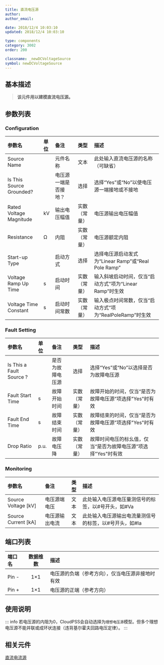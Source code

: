 ```yaml
---
title: 直流电压源
author: 
author_email:

date: 2018/12/4 10:03:10
updated: 2018/12/4 10:03:10

type: components
category: 3002
order: 200

classname: _newDCVoltageSource
symbol: newDCVoltageSource
---
```

## 基本描述


> **该元件用以建模直流电压源。**

## 参数列表
### Configuration
| 参数名 | 单位 | 备注 | 类型 | 描述 |
| :--- | :--- | :--- | :--: | :--- |
| Source Name |  | 元件名称 | 文本 | 此处输入直流电压源的名称（可缺省） |
| Is This Source Grounded? |  | 电压源一端是否接地？ | 选择 | 选择“Yes”或“No”以使电压源一端接地或不接地 |
| Rated Voltage Magnitude | kV | 输出电压幅值 | 实数（常量） | 电压源输出电压幅值 |
| Resistance | Ω | 内阻 | 实数（常量） | 电压源额定内阻 |
| Start-up Type |  | 启动方式 | 选择 | 选择电压源启动发式为“Linear Ramp”或“Real Pole Ramp” |
| Voltage Ramp Up Time | s | 启动时间 | 实数（常量） | 输入斜坡启动时间，仅当“启动方式"项为“Linear Ramp”时生效 |
| Voltage Time Constant | s | 启动时间常数 | 实数（常量） | 输入极点时间常数，仅当“启动方式”项为“RealPoleRamp”时生效 |

### Fault Setting
| 参数名 | 单位 | 备注 | 类型 | 描述 |
| :--- | :--- | :--- | :--: | :--- |
| Is This a Fault Source ? |  | 是否为故障电压源 | 选择 | 选择“Yes”或“No”以选择是否为故障电压源|
| Fault Start Time | s | 故障开始时间 | 实数（常量） | 故障开始的时间，仅当“是否为故障电压源”项选择"Yes"时有效 |
| Fault End Time | s | 故障结束时间 | 实数（常量） | 故障结束的时间，仅当“是否为故障电压源”项选择"Yes"时有效 |
| Drop Ratio | p.u. | 故障电压降 | 实数（常量） | 故障时间电压的标幺值，仅当“是否为故障电压源”项选择"Yes"时有效|

### Monitoring
| 参数名 | 备注 | 类型 | 描述 |
| :--- | :--- | :--: | :--- |
| Source Voltage \[kV\] | 电压源端电压 | 文本 | 此处输入电压源电压量测信号的标签，以#号开头，如#Va |
| Source Current \[kA\] | 电压源输出电流 | 文本 | 此处输入电压源输出电流量测信号的标签，以#号开头，如#Ia |


## 端口列表

| 端口名 | 数据维数 | 描述 |
| :--- | :--:  | :--- |
| Pin - | 1×1 |电压源的负端（参考方向），仅当电压源非接地时有效 |
| Pin + | 1×1 |电压源的正端（参考方向）|

## 使用说明

::: info
若电压源的内阻为0，CloudPSS会自动选择为`理想电压源`模型。但多个理想电压源不能并联或成环状连接（违背基尔霍夫回路电压定律）。
:::


## 相关元件



[直流电流源](../DCCurrentSource.md)
